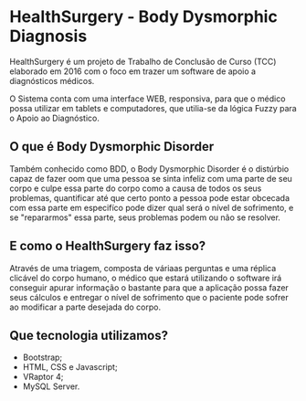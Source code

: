 # HealthSurgery -  Body Dysmorphic Diagnosis 

HealthSurgery é um projeto de Trabalho de Conclusão de Curso (TCC) elaborado em 2016 com o foco em trazer um software de apoio a diagnósticos médicos.

O Sistema conta com uma interface WEB, responsiva, para que o médico possa utilizar em tablets e computadores, que utilia-se da lógica Fuzzy para o Apoio ao Diagnóstico.

## O que é Body Dysmorphic Disorder

Também conhecido como BDD, o Body Dysmorphic Disorder é o distúrbio capaz de fazer oom que uma pessoa se sinta infeliz com uma parte de seu corpo e culpe essa parte do corpo como a causa de todos os seus problemas, quantificar até que certo ponto a pessoa pode estar obcecada com essa parte em especifíco pode dizer qual será o nível de sofrimento, e se "repararmos" essa parte, seus problemas podem ou não se resolver.

## E como o HealthSurgery faz isso?

Através de uma triagem, composta de váriaas perguntas e uma réplica clicável do corpo humano, o médico que estará utilizando o software irá conseguir apurar informação o bastante para que a aplicação possa fazer seus cálculos e entregar o nível de sofrimento que o paciente pode sofrer ao modificar a parte desejada do corpo.

## Que tecnologia utilizamos?
- Bootstrap;
- HTML, CSS e Javascript;
- VRaptor 4;
- MySQL Server.